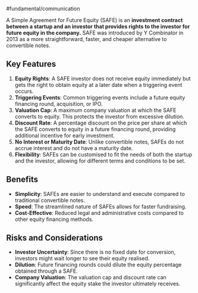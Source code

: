 #fundamental/communication

A Simple Agreement for Future Equity (SAFE) is an **investment contract between a startup and an investor that provides rights to the investor for future equity in the company.** SAFE was introduced by Y Combinator in 2013 as a more straightforward, faster, and cheaper alternative to convertible notes.

## Key Features

1. **Equity Rights**: A SAFE investor does not receive equity immediately but gets the right to obtain equity at a later date when a triggering event occurs.
2. **Triggering Events**: Common triggering events include a future equity financing round, acquisition, or IPO.
3. **Valuation Cap**: A maximum company valuation at which the SAFE converts to equity. This protects the investor from excessive dilution.
4. **Discount Rate**: A percentage discount on the price per share at which the SAFE converts to equity in a future financing round, providing additional incentive for early investment.
5. **No Interest or Maturity Date**: Unlike convertible notes, SAFEs do not accrue interest and do not have a maturity date.
6. **Flexibility**: SAFEs can be customised to fit the needs of both the startup and the investor, allowing for different terms and conditions to be set.

## Benefits

- **Simplicity**: SAFEs are easier to understand and execute compared to traditional convertible notes.
- **Speed**: The streamlined nature of SAFEs allows for faster fundraising.
- **Cost-Effective**: Reduced legal and administrative costs compared to other equity financing methods.

## Risks and Considerations

- **Investor Uncertainty**: Since there is no fixed date for conversion, investors might wait longer to see their equity realised.
- **Dilution**: Future financing rounds could dilute the equity percentage obtained through a SAFE.
- **Company Valuation**: The valuation cap and discount rate can significantly affect the equity stake the investor ultimately receives.
